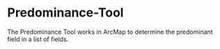 # Predominance-Tool
The Predominance Tool works in ArcMap to determine the predominant field in a list of fields.
